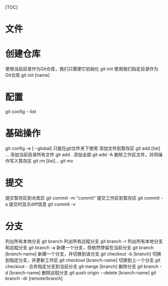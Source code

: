 [TOC]

# 文件

# 创建仓库
使用当前目录作为Git仓库，我们只需使它初始化
git init
使用我们指定目录作为Git仓库
git init [name]

# 配置
git config --list
# 基础操作
git config -e [--global]
只能在git文件夹下使用
添加文件到暂存区
git add [list] ...
添加当前目录所有文件
git add .
添加全部
git add -A
删除工作区文件，并将操作写入暂存区
git rm [list]...
git mv

# 提交
提交暂存区到仓库区
git commit -m "commit"
提交工作区到暂存区
git commit -a
提交时显示diff信息
git commit -v

# 分支
列出所有本地分支
git branch
列出所有远程分支
git branch -r
列出所有本地分支和远程分支
git branch -a
新建一个分支，但依然停留在当前分支
git branch [branch-name]
新建一个分支，并切换到该分支
git checkout -b [branch]
切换到指定分支，并更新工作区
git checkout [branch-name]
切换到上一个分支
git checkout -
合并指定分支到当前分支
git merge [branch]
删除分支
git branch -d [branch-name]
删除远程分支
git push origin --delete [branch-name]
git branch -dr [remote/branch]

